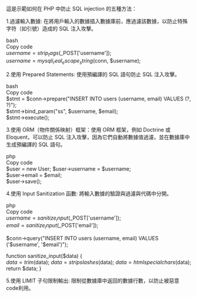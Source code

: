 這是示範如何在 PHP 中防止 SQL injection 的五種方法：



1.過濾輸入數據: 在將用戶輸入的數據插入數據庫前，應過濾該數據，以防止特殊字符（如引號）造成的 SQL 注入攻擊。


bash  
Copy code  
$username = strip_tags($_POST['username']);  
$username = mysqli_real_escape_string($conn, $username);  


2.使用 Prepared Statements: 使用預編譯的 SQL 語句防止 SQL 注入攻擊。


bash  
Copy code  
$stmt = $conn->prepare("INSERT INTO users (username, email) VALUES (?, ?)");  
$stmt->bind_param("ss", $username, $email);  
$stmt->execute();  


3.使用 ORM（物件關係映射）框架：使用 ORM 框架，例如 Doctrine 或 Eloquent，可以防止 SQL 注入攻擊，因為它們自動將數據值過濾，並在數據庫中生成預編譯的 SQL 語句。


php  
Copy code  
$user = new User; 
$user->username = $username;  
$user->email = $email;  
$user->save();  


4.使用 Input Sanitization 函數: 將輸入數據的驗證與過濾與代碼中分開。


php  
Copy code   
$username = sanitize_input($_POST['username']);  
$email = sanitize_input($_POST['email']);  



$conn->query("INSERT INTO users (username, email) VALUES ('$username', '$email')"); 

function sanitize_input($data) {  
  $data = trim($data); 
  $data = stripslashes($data); 
  $data = htmlspecialchars($data); 
  return $data; 
} 


5.使用 LIMIT 子句限制輸出: 限制從數據庫中返回的數據行數，以防止被惡意code利用。  